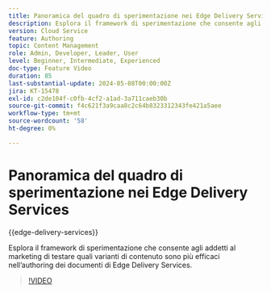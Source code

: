 ```yaml
---
title: Panoramica del quadro di sperimentazione nei Edge Delivery Services
description: Esplora il framework di sperimentazione che consente agli addetti al marketing di testare quali varianti di contenuto sono più efficaci nell’authoring dei documenti di Edge Delivery Services.
version: Cloud Service
feature: Authoring
topic: Content Management
role: Admin, Developer, Leader, User
level: Beginner, Intermediate, Experienced
doc-type: Feature Video
duration: 85
last-substantial-update: 2024-05-08T00:00:00Z
jira: KT-15478
exl-id: c2de104f-c0fb-4cf2-a1ad-3a711caeb30b
source-git-commit: f4c621f3a9caa8c2c64b8323312343fe421a5aee
workflow-type: tm+mt
source-wordcount: '58'
ht-degree: 0%

---
```


# Panoramica del quadro di sperimentazione nei Edge Delivery Services

{{edge-delivery-services}}

Esplora il framework di sperimentazione che consente agli addetti al marketing di testare quali varianti di contenuto sono più efficaci nell’authoring dei documenti di Edge Delivery Services.

>[!VIDEO](https://video.tv.adobe.com/v/3429061/?learn=on)
